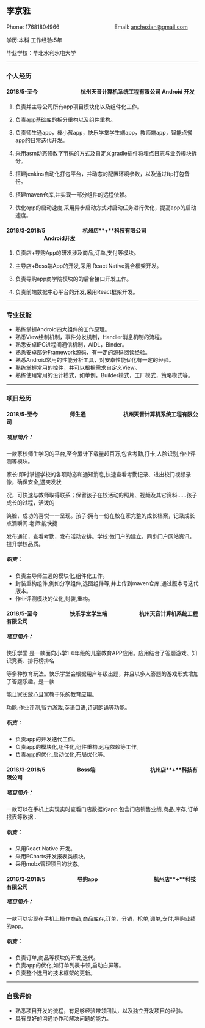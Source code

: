## 李京雅

Phone: 17681804966　　　　　　　 　　　Email: anchexian@gmail.com　

学历:本科															工作经验:5年

毕业学校：华北水利水电大学	　　　　　　

---

### 个人经历

#### 2018/5-至今　　　　　　　　杭州天⾳计算机系统⼯程有限公司         Android 开发

1. 负责并主导公司所有app项⽬模块化以及组件化⼯作。

2. 负责app基础库的拆分重构以及组件重构。

3. 负责师⽣通app，棒⼩孩app，快乐学堂学⽣端app，教师端app，智能点餐app的⽇常迭代开发。

4. 采⽤asm动态修改字节码的⽅式及⾃定义gradle插件将埋点⽇志与业务模块拆分。

5. 搭建jenkins⾃动化打包平台，并动态的配置环境参数，以及通过ftp打包备份。

6. 搭建maven仓库,并实现⼀部分组件的远程依赖。

7. 优化app的启动速度,采⽤异步启动⽅式对启动任务进⾏优化，提⾼app的启动速度。

#### **2016/3-2018/5**　　　　　　　杭州店**+**科技有限公司	　　　　　　　Android开发

1. 负责店+导购App的研发涉及商品,订单,⽀付等模块。

2. 主导店+Boss端App的开发,采⽤ React Native混合框架开发。

3. 负责导购app商学院模块的的后台接⼝开发⼯作。

4. 负责前端数据中⼼平台的开发,采⽤React框架开发。

---

### 专业技能


* 熟练掌握Android四⼤组件的⼯作原理。
* 熟悉View绘制机制，事件分发机制，Handler消息机制的流程。
* 熟悉安卓IPC进程间通信机制，AIDL，Binder。
* 熟悉安卓部分Framework源码，有⼀定的源码阅读经验。
* 熟悉Android常⽤的性能分析⼯具，对安卓性能优化有⼀定的经验。
* 熟练掌握常⽤的控件，并可以根据需求⾃定义View。
* 熟练使⽤常⽤的设计模式，如单例，Builder模式，⼯⼚模式，策略模式等。

---

### 项目经历

#### **2018/5-**⾄今　　　　　　师⽣通　　　　　　　杭州天⾳计算机系统⼯程有限公司

##### 项目简介：

⼀款家校师⽣学习的平台,⾄今累计下载量超百万,包含考勤,打卡,⼈脸识别,作业评测等模块。

家⻓:即时掌握学校的各项动态和通知消息,快速查看考勤记录、进出校⻔视频录像，确保安全,遇突发状

况，可快速与教师取得联系；保留孩⼦在校活动的照⽚、视频及其它资料……孩⼦成⻓的过程，活泼的

笑脸，成功的喜悦⼀⼀呈现。孩⼦:拥有⼀份在校在家完整的成⻓档案，记录成⻓点滴瞬间.⽼师:能快捷

发布通知，查看考勤，发布活动安排。学校:微⻔户的建⽴，同步⻔户⽹站资讯，提升学校品质。

##### 职责：

- 负责主导师⽣通的模块化,组件化⼯作。
- 封装重构组件,例如分享组件,选图组件等,并上传到maven仓库,通过版本号迭代版本。
- 作业评测模块的优化,封装,重构。

#### **2018/5-**⾄今　　　　　　快乐学堂学⽣端　　　　　　杭州天⾳计算机系统⼯程有限公司

##### 项目简介：

快乐学堂 是⼀款⾯向⼩学1-6年级的⼉童教育APP应⽤。应⽤结合了答题游戏、知识竞赛、排⾏榜排名

等多种教育玩法。快乐学堂会根据⽤户年级出题，并且以多⼈答题的游戏形式增加了答题乐趣。是⼀款

能让家⻓放⼼且寓教于乐的教育应⽤。

功能:作业评测,智⼒游戏,英语⼝语,诗词朗诵等功能。

##### 职责：

* 负责app的开发迭代⼯作。
* 负责app的模块化,组件化,组件重构,远程依赖等⼯作。
* 负责app的优化,启动优化,布局优化等。
#### 2016/3-2018/5　　　　　　**Boss**端　　　　　　　　　　 杭州店**+**科技有限公司

##### 项目简介：

⼀款可以在⼿机上实现实时查看门店数据的app,包含⻔店销售业绩,商品,库存,订单报表等数据..

##### 职责：

* 采⽤React Native 开发。
* 采⽤ECharts开发报表类模块。
* 采⽤mobx管理项⽬的状态。

#### 2016/3-2018/5　　　　　　导购**app** 　　　　　　　　　　 杭州店**+**科技有限公司

##### 项目简介：

⼀款可以实现在⼿机上操作商品,商品库存,订单，分销，抢单,调单,⽀付,导购业绩的app。

##### 职责：

* 负责订单,商品等模块的开发,迭代。
* 负责app的优化,如订单列表卡顿,启动⽩屏等。
* 负责整个选⽤的技术框架的更新。



---

### ⾃我评价

* 熟悉项⽬开发的流程，有⾜够经验带领团队，以及独⽴开发项⽬的经验。
* 具有良好的沟通协作和解决问题的能⼒。









